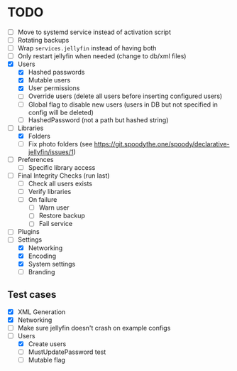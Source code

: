# TODO
- [ ] Move to systemd service instead of activation script
- [ ] Rotating backups
- [ ] Wrap `services.jellyfin` instead of having both
- [ ] Only restart jellyfin when needed (change to db/xml files)
- [x] Users
    - [x] Hashed passwords
    - [x] Mutable users
    - [x] User permissions
    - [ ] Override users (delete all users before inserting configured users)
    - [ ] Global flag to disable new users (users in DB but not specified in config will be deleted)
    - [ ] HashedPassword (not a path but hashed string)
- [ ] Libraries
    - [x] Folders
    - [ ] Fix photo folders (see https://git.spoodythe.one/spoody/declarative-jellyfin/issues/1)
- [ ] Preferences
    - [ ] Specific library access
- [ ] Final Integrity Checks (run last)
    - [ ] Check all users exists
    - [ ] Verify libraries
    - [ ] On failure
        - [ ] Warn user
        - [ ] Restore backup
        - [ ] Fail service
- [ ] Plugins
- [ ] Settings
    - [x] Networking
    - [x] Encoding
    - [x] System settings
    - [ ] Branding

## Test cases
- [x] XML Generation
- [x] Networking
- [ ] Make sure jellyfin doesn't crash on example configs
- [ ] Users
    - [x] Create users
    - [ ] MustUpdatePassword test
    - [ ] Mutable flag
